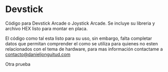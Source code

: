 # Devstick
Código para Devstick Arcade o Joystick Arcade. Se incluye su libreria y archivo HEX listo para montar en placa.

El código como tal esta listo para su uso, sin embargo, falta completar datos que permitan comprender el como se utiliza para quienes no esten relacionados con el tema de hardware, para mas información contactame a contacto@danieljonguitud.com

Otra prueba
